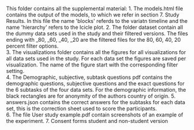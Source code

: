 This folder contains all the supplemental material: 
	1. The models.html file contains the output of the models, to which we refer in section 7. Study Results. 
		In this file the name 'blocks' referds to the variatn timeline and the name 'hierarchy' refers to the Icicle plot.
  2. The folder dataset contain all the dummy data sets used in the study and their filtered versions. 
		The files ending with _80, _60, _40, _20 are the filtered files for the 80, 60, 40, 20 percent filter options.   	
	3. The visualizations folder contains all the figures for all visualizations for all data sets used in the study.
		For each data set the figures are saved per visualization. The name of the figure start with the corresponding filter setting.	
	4. The Demographic, subjective, subtask questions pdf contains the demographic questions, subjective questions and the exact questions for the 6 subtasks of the four data sets. 
		For the demographic information, the black rectangles are for anonymity of the authors country of origin. 
	5. answers.json contains the correct answers for the subtasks for each data set, this is the correction sheet used to score the participants. 	
	6. The file User study example.pdf contain screenshots of an example of the experiment.	
	7. Consent forms student and non-student version 

